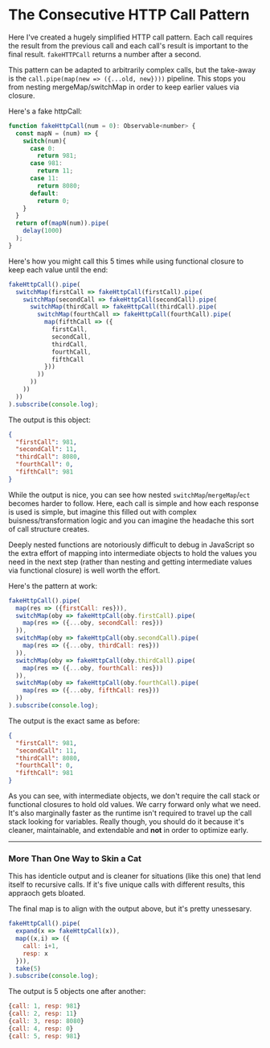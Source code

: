 # The Consecutive HTTP Call Pattern

Here I've created a hugely simplified HTTP call pattern. Each call requires the result from the previous call and each call's result is important to the final result. `fakeHTTPCall` returns a number after a second. 

This pattern can be adapted to arbitrarily complex calls, but the take-away is the `call.pipe(map(new => ({...old, new})))` pipeline. This stops you from nesting mergeMap/switchMap in order to keep earlier values via closure. 

Here's a fake httpCall:

```JavaScript
function fakeHttpCall(num = 0): Observable<number> {
  const mapN = (num) => {
    switch(num){
      case 0:
        return 981;
      case 981: 
        return 11;
      case 11:
        return 8080;
      default:
        return 0;
    }
  }
  return of(mapN(num)).pipe(
    delay(1000)
  );
}
```

Here's how you might call this 5 times while using functional closure to keep each value until the end:

```JavaScript
fakeHttpCall().pipe(
  switchMap(firstCall => fakeHttpCall(firstCall).pipe(
    switchMap(secondCall => fakeHttpCall(secondCall).pipe(
      switchMap(thirdCall => fakeHttpCall(thirdCall).pipe(
        switchMap(fourthCall => fakeHttpCall(fourthCall).pipe(
          map(fifthCall => ({
            firstCall,
            secondCall,
            thirdCall,
            fourthCall,
            fifthCall
          }))
        ))
      ))
    ))
  ))
).subscribe(console.log);
```

The output is this object:

```JSON
{
  "firstCall": 981,
  "secondCall": 11,
  "thirdCall": 8080,
  "fourthCall": 0,
  "fifthCall": 981
}
```

While the output is nice, you can see how nested `switchMap`/`mergeMap`/`ect` becomes harder to follow. Here, each call is simple and how each response is used is simple, but imagine this filled out with complex buisness/transformation logic and you can imagine the headache this sort of call structure creates.

Deeply nested functions are notoriously difficult to debug in JavaScript so the extra effort of mapping into intermediate objects to hold the values you need in the next step (rather than nesting and getting intermediate values via functional closure) is well worth the effort.

Here's the pattern at work:

```JavaScript
fakeHttpCall().pipe(
  map(res => ({firstCall: res})),
  switchMap(oby => fakeHttpCall(oby.firstCall).pipe(
    map(res => ({...oby, secondCall: res}))
  )),
  switchMap(oby => fakeHttpCall(oby.secondCall).pipe(
    map(res => ({...oby, thirdCall: res}))
  )),
  switchMap(oby => fakeHttpCall(oby.thirdCall).pipe(
    map(res => ({...oby, fourthCall: res}))
  )),
  switchMap(oby => fakeHttpCall(oby.fourthCall).pipe(
    map(res => ({...oby, fifthCall: res}))
  ))
).subscribe(console.log);
```

The output is the exact same as before:

```JSON
{
  "firstCall": 981,
  "secondCall": 11,
  "thirdCall": 8080,
  "fourthCall": 0,
  "fifthCall": 981
}
```

As you can see, with intermediate objects, we don't require the call stack or functional closures to hold old values. We carry forward only what we need. It's also marginally faster as the runtime isn't required to travel up the call stack looking for variables. Really though, you should do it because it's cleaner, maintainable, and extendable and **not** in order to optimize early.

----

### More Than One Way to Skin a Cat

This has identicle output and is cleaner for situations (like this one) that lend itself to recursive calls. If it's five unique calls with different results, this appraoch gets bloated. 

The final map is to align with the output above, but it's pretty unessesary. 

```JavaScript
fakeHttpCall().pipe(
  expand(x => fakeHttpCall(x)),
  map((x,i) => ({
    call: i+1,
    resp: x
  })),
  take(5)
).subscribe(console.log);
```
The output is 5 objects one after another:

```JavaScript
{call: 1, resp: 981}
{call: 2, resp: 11}
{call: 3, resp: 8080}
{call: 4, resp: 0}
{call: 5, resp: 981}
```
